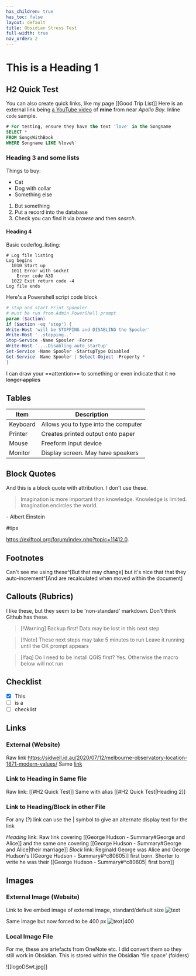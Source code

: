 ```yaml
---
has_children: true
has_toc: false
layout: default
title: Obsidian Stress Test
full-width: true
nav_order: 2
---
```


# This is a Heading 1
## H2 Quick Test

  You can also create quick links, like my page [[Good Trip List]]   Here is an external link being [a YouTube video](https://www.youtube.com/watch?v=VPBmshzmtVM) of **mine** from near *Apollo Bay.*  Inline `code` sample.
 
```sql
# For testing, ensure they have the text 'love' in the Songname
SELECT *
FROM SongsWithBook
WHERE Songname LIKE %love%'
````

### Heading 3 and some lists
Things to buy:
- Cat
- Dog with collar
- Something else

1. But something
2. Put a record into the database
3. Check you can find it via *browse* and then *search*.
#### Heading 4
Basic code/log_listing:

```
# Log file listing
Log begins
  1010 Start up
  1011 Error with socket
    Error code A3D
  1022 Exit return code -4
Log file ends
```

Here's a Powershell script code block

```powershell
# stop and start Print Spoooler
# must be run from Admin PowerShell prompt
param ($action)
if ($action -eq 'stop') {
Write-Host 'will be STOPPING and DISABLING the Spooler'
Write-Host '..stopping..'
Stop-Service -Name Spooler -Force
Write-Host '....Disabling auto_startup'
Set-Service -Name Spooler -StartupType Disabled
Get-Service -Name Spooler | Select-Object -Property *
}
```

I can draw your ==attention== to something or even indicate that it ~~no longer applies~~  

## Tables

Item | Description
---- | ---
Keyboard | Allows you to type into the computer
Printer | Creates printed output onto paper
Mouse | Freeform input device 
Monitor  | Display screen. May have speakers 

## Block Quotes
And this is a block quote with attribution. I don't use these.

>Imagination is more important than knowledge. Knowledge is limited. Imagination encircles the world.

\- Albert Einstein

#tips

https://exiftool.org/forum/index.php?topic=11412.0.

## Footnotes
Can't see me using these^[But that may change] but it's nice that that they auto-increment^[And are recalculated when moved within the document]

## Callouts (Rubrics)
I like these, but they seem to be 'non-standard' markdown. Don't think Github has these.
>[!Warning] Backup first!
>Data may be lost in this next step

>[!Note] These next steps may take 5 minutes to run
> Leave it running until the OK prompt appears

>[!faq] Do I need to be install QGIS first?
> Yes. Otherwise the macro below will not run
## Checklist

- [x] This
- [ ] is a
- [ ] checklist

## Links

### External (Website)

Raw link https://sidwell.id.au/2020/07/12/melbourne-observatory-location-1871-modern-values/
Same [link](https://sidwell.id.au/2020/07/12/melbourne-observatory-location-1871-modern-values/)

### Link to Heading in Same file

Raw link: [[#H2 Quick Test]]
Same with alias [[#H2 Quick Test|Heading 2]]

### Link to Heading/Block in other File 
For any (?) link can use the | symbol to give an alternate display text for the link

*Heading* link: Raw link covering [[George Hudson - Summary#George and Alice]] and the same one covering [[George Hudson - Summary#George and Alice|their marriage]]
*Block* link: Reginald George was Alice and George Hudson's [[George Hudson - Summary#^c80605]]  first born.   Shorter to write he was their [[George Hudson - Summary#^c80605| first born]] 

## Images
### External Image (Website)
Link to live embed image of external image, standard/default size
![text](https://content.ngv.vic.gov.au/col-images/api/EXHI013687/1920)

Same image but now forced to be 400 px
![text|400](https://content.ngv.vic.gov.au/col-images/api/EXHI013687/1920)

### Local Image File
For me, these are artefacts from OneNote etc. I did convert them so they still work in Obsidian. This is stored within the Obsidian 'file space' (folders)

![[logoDSwt.jpg]]



